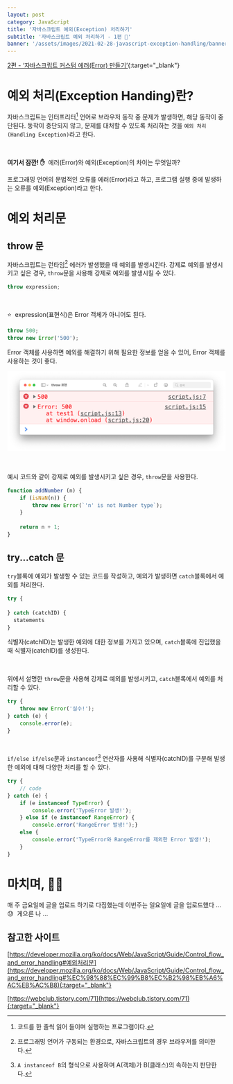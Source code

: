 ```yaml
---
layout: post
category: JavaScript
title: '자바스크립트 예외(Exception) 처리하기'
subtitle: '자바스크립트 예외 처리하기 - 1편 🚨'
banner: '/assets/images/2021-02-28-javascript-exception-handling/banner.jpeg'
---
```


[2편 - ‘자바스크립트 커스텀 에러(Error) 만들기’](/2021-03-05/javascript-error){:target="_blank"}

# 예외 처리(Exception Handing)란?

자바스크립트는 인터프리터[^1] 언어로 브라우저 동작 중 문제가 발생하면, 해당 동작이 중단된다.
동작이 중단되지 않고, 문제를 대처할 수 있도록 처리하는 것을 `예외 처리(Handling Exception)`라고 한다.

<br>

**여기서 잠깐! ✋&nbsp;** 에러(Error)와 예외(Exception)의 차이는 무엇일까?

프로그래밍 언어의 문법적인 오류를 에러(Error)라고 하고, 프로그램 실행 중에 발생하는 오류를 예외(Exception)라고 한다.

# 예외 처리문

## throw 문

자바스크립트는 런타임[^2] 에러가 발생했을 때 예외를 발생시킨다. 강제로 예외를 발생시키고 싶은 경우, `throw`문을 사용해 강제로 예외를 발생시킬 수 있다.

```javascript
throw expression;
```

<br>

⭐️&nbsp; expression(표현식)은 Error 객체가 아니어도 된다.

```javascript
throw 500;              
throw new Error('500'); 
```

Error 객체를 사용하면 예외를 해결하기 위해 필요한 정보를 얻을 수 있어, Error 객체를 사용하는 것이 좋다.

![throw 표현](/assets/images/2021-02-28-javascript-exception-handling/01-throw-error.png)

<br>

예시 코드와 같이 강제로 예외를 발생시키고 싶은 경우, `throw`문을 사용한다.

```javascript
function addNumber (n) {
    if (isNaN(n)) {
        throw new Error(`'n' is not Number type`);
    }
    
    return n + 1;
}
```

## try...catch 문

`try`블록에 예외가 발생할 수 있는 코드를 작성하고, 예외가 발생하면 `catch`블록에서 예외를 처리한다. 

```javascript
try {
    
} catch (catchID) {
  statements
}
```

식별자(catchID)는 발생한 예외에 대한 정보를 가지고 있으며, `catch`블록에 진입했을 때 식별자(catchID)를 생성한다.

<br>

위에서 설명한 `throw`문을 사용해 강제로 예외를 발생시키고, `catch`블록에서 예외를 처리할 수 있다. 

```javascript
try {
    throw new Error('실수!');
} catch (e) {
    console.error(e);
}
```

<br>

`if/else if/else`문과 `instanceof`[^3] 연산자를 사용해 식별자(catchID)를 구분해 발생한 예외에 대해 다양한 처리를 할 수 있다.

```javascript
try {
    // code
} catch (e) {
    if (e instanceof TypeError) {
        console.error('TypeError 발생!');
    } else if (e instanceof RangeError) {
        console.error('RangeError 발생!');} 
    else {
        console.error('TypeError와 RangeError를 제외한 Error 발생!');
    }
}
```

# 마치며, 🙇🏻

매 주 금요일에 글을 업로드 하기로 다짐했는데 이번주는 일요일에 글을 업로드했다 ... 😓&nbsp; 게으른 나 ...

## 참고한 사이트

[https://developer.mozilla.org/ko/docs/Web/JavaScript/Guide/Control_flow_and_error_handling#예외처리문](https://developer.mozilla.org/ko/docs/Web/JavaScript/Guide/Control_flow_and_error_handling#%EC%98%88%EC%99%B8%EC%B2%98%EB%A6%AC%EB%AC%B8){:target="_blank"}

[https://webclub.tistory.com/71](https://webclub.tistory.com/71){:target="_blank"}

[^1]: 코드를 한 줄씩 읽어 들이며 실행하는 프로그램이다.

[^2]: 프로그래밍 언어가 구동되는 환경으로, 자바스크립트의 경우 브라우저를 의미한다.

[^3]: `A instanceof B`의 형식으로 사용하며 A(객체)가 B(클래스)의 속하는지 판단한다.